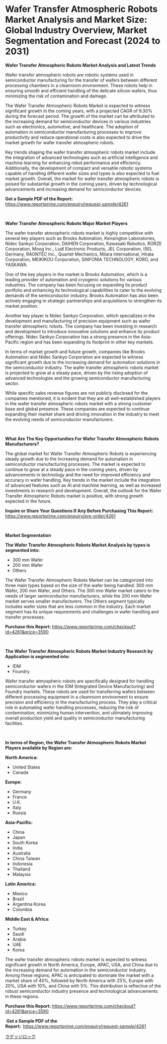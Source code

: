 <p><h1>Wafer Transfer Atmospheric Robots Market Analysis and Market Size: Global Industry Overview, Market Segmentation and Forecast (2024 to 2031)</h1></p><p><strong>Wafer Transfer Atmospheric Robots Market Analysis and Latest Trends</strong></p>
<p><p>Wafer transfer atmospheric robots are robotic systems used in semiconductor manufacturing for the transfer of wafers between different processing chambers in a cleanroom environment. These robots help in ensuring smooth and efficient handling of the delicate silicon wafers, thus minimizing the risk of contamination and damage.</p><p>The Wafer Transfer Atmospheric Robots Market is expected to witness significant growth in the coming years, with a projected CAGR of 9.30% during the forecast period. The growth of the market can be attributed to the increasing demand for semiconductor devices in various industries such as electronics, automotive, and healthcare. The adoption of automation in semiconductor manufacturing processes to improve productivity and reduce operational costs is also expected to drive the market growth for wafer transfer atmospheric robots.</p><p>Key trends shaping the wafer transfer atmospheric robots market include the integration of advanced technologies such as artificial intelligence and machine learning for enhancing robot performance and efficiency. Additionally, the development of compact and versatile robotic systems capable of handling different wafer sizes and types is also expected to fuel market growth. Overall, the market for wafer transfer atmospheric robots is poised for substantial growth in the coming years, driven by technological advancements and increasing demand for semiconductor devices.</p></p>
<p><strong>Get a Sample PDF of the Report:&nbsp;</strong> <a href="https://www.reportprime.com/enquiry/request-sample/4261">https://www.reportprime.com/enquiry/request-sample/4261</a></p>
<p>&nbsp;</p>
<p><strong>Wafer Transfer Atmospheric Robots Major Market Players</strong></p>
<p><p>The wafer transfer atmospheric robots market is highly competitive with several key players such as Brooks Automation, Kensington Laboratories, Nidec Sankyo Corporation, DAIHEN Corporation, Kawasaki Robotics, RORZE Corporation, Moog Inc., Ludl Electronic Products, JEL Corporation, ISEL Germany, RAONTEC Inc., Quartet Mechanics, Milara International, Hirata Corporation, MEIKIKOU Corporation, SINFONIA TECHNOLOGY, KORO, and YASKAWA.</p><p>One of the key players in the market is Brooks Automation, which is a leading provider of automation and cryogenic solutions for various industries. The company has been focusing on expanding its product portfolio and enhancing its technological capabilities to cater to the evolving demands of the semiconductor industry. Brooks Automation has also been actively engaging in strategic partnerships and acquisitions to strengthen its market position.</p><p>Another key player is Nidec Sankyo Corporation, which specializes in the development and manufacturing of precision equipment such as wafer transfer atmospheric robots. The company has been investing in research and development to introduce innovative solutions and enhance its product offerings. Nidec Sankyo Corporation has a strong presence in the Asia-Pacific region and has been expanding its footprint in other key markets.</p><p>In terms of market growth and future growth, companies like Brooks Automation and Nidec Sankyo Corporation are expected to witness significant growth due to the increasing demand for automation solutions in the semiconductor industry. The wafer transfer atmospheric robots market is projected to grow at a steady pace, driven by the rising adoption of advanced technologies and the growing semiconductor manufacturing sector.</p><p>While specific sales revenue figures are not publicly disclosed for the companies mentioned, it is evident that they are all well-established players in the wafer transfer atmospheric robots market with a strong customer base and global presence. These companies are expected to continue expanding their market share and driving innovation in the industry to meet the evolving needs of semiconductor manufacturers.</p></p>
<p>&nbsp;</p>
<p><strong>What Are The Key Opportunities For Wafer Transfer Atmospheric Robots Manufacturers?</strong></p>
<p><p>The global market for Wafer Transfer Atmospheric Robots is experiencing steady growth due to the increasing demand for automation in semiconductor manufacturing processes. The market is expected to continue to grow at a steady pace in the coming years, driven by advancements in technology and the need for improved efficiency and accuracy in wafer handling. Key trends in the market include the integration of advanced features such as AI and machine learning, as well as increased investments in research and development. Overall, the outlook for the Wafer Transfer Atmospheric Robots market is positive, with strong growth expected in the future.</p></p>
<p><strong>Inquire or Share Your Questions If Any Before Purchasing This Report:</strong> <a href="https://www.reportprime.com/enquiry/pre-order/4261">https://www.reportprime.com/enquiry/pre-order/4261</a></p>
<p>&nbsp;</p>
<p><strong>Market Segmentation</strong></p>
<p><strong>The Wafer Transfer Atmospheric Robots Market Analysis by types is segmented into:</strong></p>
<p><ul><li>300 mm Wafer</li><li>200 mm Wafer</li><li>Others</li></ul></p>
<p><p>The Wafer Transfer Atmospheric Robots Market can be categorized into three main types based on the size of the wafer being handled: 300 mm Wafer, 200 mm Wafer, and Others. The 300 mm Wafer market caters to the needs of larger semiconductor manufacturers, while the 200 mm Wafer market serves smaller manufacturers. The Others segment typically includes wafer sizes that are less common in the industry. Each market segment has its unique requirements and challenges in wafer handling and transfer processes.</p></p>
<p><strong>Purchase this Report:&nbsp;</strong><a href="https://www.reportprime.com/checkout?id=4261&price=3590">https://www.reportprime.com/checkout?id=4261&price=3590</a></p>
<p>&nbsp;</p>
<p><strong>The Wafer Transfer Atmospheric Robots Market Industry Research by Application is segmented into:</strong></p>
<p><ul><li>IDM</li><li>Foundry</li></ul></p>
<p><p>Wafer transfer atmospheric robots are specifically designed for handling semiconductor wafers in the IDM (Integrated Device Manufacturing) and Foundry markets. These robots are used for transferring wafers between different processing equipment in a cleanroom environment to ensure precision and efficiency in the manufacturing process. They play a critical role in automating wafer handling processes, reducing the risk of contamination, minimizing human intervention, and ultimately improving overall production yield and quality in semiconductor manufacturing facilities.</p></p>
<p>&nbsp;</p>
<p><strong>In terms of Region, the Wafer Transfer Atmospheric Robots Market Players available by Region are:</strong></p>
<p>
    <p> <strong> North America: </strong>
        <ul>
            <li>United States</li>
            <li>Canada</li>
        </ul>
        </p> 
    <p> <strong> Europe: </strong>
        <ul>
            <li>Germany</li>
            <li>France</li>
            <li>U.K.</li>
            <li>Italy</li>
            <li>Russia</li>
        </ul>
        </p> 
    <p> <strong> Asia-Pacific: </strong>
        <ul>
            <li>China</li>
            <li>Japan</li>
            <li>South Korea</li>
            <li>India</li>
            <li>Australia</li>
            <li>China Taiwan</li>
            <li>Indonesia</li>
            <li>Thailand</li>
            <li>Malaysia</li>
        </ul>
        </p> 
    <p> <strong> Latin America: </strong>
        <ul>
            <li>Mexico</li>
            <li>Brazil</li>
            <li>Argentina Korea</li>
            <li>Colombia</li>
        </ul>
        </p> 
    <p> <strong> Middle East & Africa: </strong>
        <ul>
            <li>Turkey</li>
            <li>Saudi</li>
            <li>Arabia</li>
            <li>UAE</li>
            <li>Korea</li>
        </ul>
    </p>
    </p>
<p><p>The wafer transfer atmospheric robots market is expected to witness significant growth in North America, Europe, APAC, USA, and China due to the increasing demand for automation in the semiconductor industry. Among these regions, APAC is anticipated to dominate the market with a market share of 40%, followed by North America with 25%, Europe with 20%, USA with 10%, and China with 5%. This distribution is reflective of the robust semiconductor industry presence and technological advancements in these regions.</p></p>
<p><strong>Purchase this Report: </strong><a href="https://www.reportprime.com/checkout?id=4261&price=3590">https://www.reportprime.com/checkout?id=4261&price=3590</a></p>
<p>&nbsp;<strong>Get a Sample PDF of the Report:&nbsp;&nbsp;</strong><a href="https://www.reportprime.com/enquiry/request-sample/4261">https://www.reportprime.com/enquiry/request-sample/4261</a></p>
<p><strong></strong></p>
<p><p><a href="https://github.com/SarahFahey88/Market-Research-Report-List-1/blob/main/833342615070.md">ラゲッジロック</a></p></p>